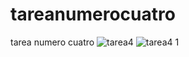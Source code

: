 # tareanumerocuatro
tarea numero cuatro 
![tarea4](https://github.com/Ivonik111/tareanumerocuatro/assets/126420127/e30db9e3-35b8-46fa-9f21-66415007bce6)
![tarea4 1](https://github.com/Ivonik111/tareanumerocuatro/assets/126420127/94548a7c-6683-49ad-9af5-206f0f2eff41)
